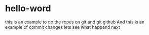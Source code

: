 # hello-word
this is an example to do the ropes on git and git github
And this is an example of commit changes lets see what happend next

